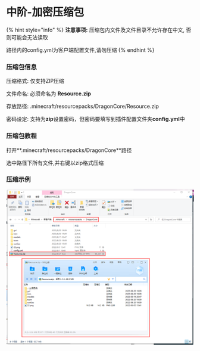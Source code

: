 # 中阶-加密压缩包

{% hint style="info" %}
**注意事项:** 压缩包内文件及文件目录不允许存在中文, 否则可能会无法读取

&#x20;               路径内的config.yml为客户端配置文件,请勿压缩
{% endhint %}

### 压缩包信息

压缩格式: 仅支持ZIP压缩

文件命名: 必须命名为 **Resource.zip**

存放路径: .minecraft/resourcepacks/DragonCore/Resource.zip

密码设定: 支持为**zip**设置密码，但密码要填写到插件配置文件夹**config.yml**中

### 压缩包教程

打开**.minecraft/resourcepacks/DragonCore**路径

选中路径下所有文件,并右键以zip格式压缩

### 压缩示例

![](../.gitbook/assets/加密压缩包.png)
